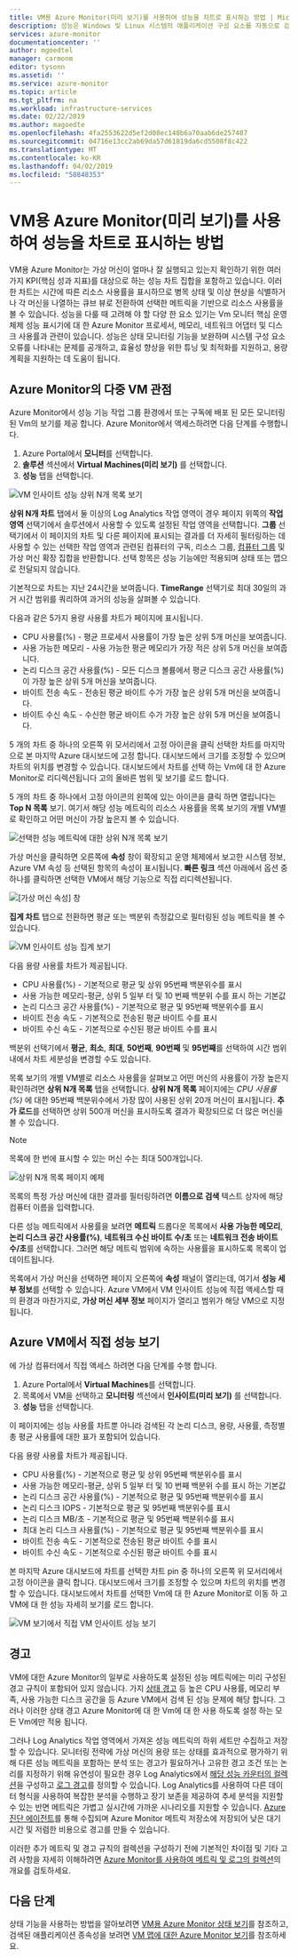```yaml
---
title: VM용 Azure Monitor(미리 보기)를 사용하여 성능을 차트로 표시하는 방법 | Microsoft Docs
description: 성능은 Windows 및 Linux 시스템의 애플리케이션 구성 요소를 자동으로 검색하고 서비스 간 통신을 매핑하는 VM의 Azure Monitor 기능입니다. 이 문서에서는 다양한 시나리오에서 이 기능을 사용하는 방법에 대해 자세하게 설명합니다.
services: azure-monitor
documentationcenter: ''
author: mgoedtel
manager: carmonm
editor: tysonn
ms.assetid: ''
ms.service: azure-monitor
ms.topic: article
ms.tgt_pltfrm: na
ms.workload: infrastructure-services
ms.date: 02/22/2019
ms.author: magoedte
ms.openlocfilehash: 4fa2553622d5ef2d08ec148b6a70aab6de257407
ms.sourcegitcommit: 04716e13cc2ab69da57d61819da6cd5508f8c422
ms.translationtype: MT
ms.contentlocale: ko-KR
ms.lasthandoff: 04/02/2019
ms.locfileid: "58848353"
---
```

# <a name="how-to-chart-performance-with-azure-monitor-for-vms-preview"></a>VM용 Azure Monitor(미리 보기)를 사용하여 성능을 차트로 표시하는 방법
VM용 Azure Monitor는 가상 머신이 얼마나 잘 실행되고 있는지 확인하기 위한 여러 가지 KPI(핵심 성과 지표)를 대상으로 하는 성능 차트 집합을 포함하고 있습니다. 이러한 차트는 시간에 따른 리소스 사용률을 표시하므로 병목 상태 및 이상 현상을 식별하거나 각 머신을 나열하는 큐브 뷰로 전환하여 선택한 메트릭을 기반으로 리소스 사용률을 볼 수 있습니다. 성능을 다룰 때 고려해 야 할 다양 한 요소 있기는 Vm 모니터 핵심 운영 체제 성능 표시기에 대 한 Azure Monitor 프로세서, 메모리, 네트워크 어댑터 및 디스크 사용률과 관련이 있습니다. 성능은 상태 모니터링 기능을 보완하며 시스템 구성 요소 오류를 나타내는 문제를 공개하고, 효율성 향상을 위한 튜닝 및 최적화를 지원하고, 용량 계획을 지원하는 데 도움이 됩니다.  

## <a name="multi-vm-perspective-from-azure-monitor"></a>Azure Monitor의 다중 VM 관점
Azure Monitor에서 성능 기능 작업 그룹 환경에서 또는 구독에 배포 된 모든 모니터링 된 Vm의 보기를 제공 합니다. Azure Monitor에서 액세스하려면 다음 단계를 수행합니다. 

1. Azure Portal에서 **모니터**를 선택합니다. 
2. **솔루션** 섹션에서 **Virtual Machines(미리 보기)** 를 선택합니다.
3. **성능** 탭을 선택합니다.

![VM 인사이트 성능 상위 N개 목록 보기](./media/vminsights-performance/vminsights-performance-aggview-01.png)

**상위 N개 차트** 탭에서 둘 이상의 Log Analytics 작업 영역이 경우 페이지 위쪽의 **작업 영역** 선택기에서 솔루션에서 사용할 수 있도록 설정된 작업 영역을 선택합니다. **그룹** 선택기에서 이 페이지의 차트 및 다른 페이지에 표시되는 결과를 더 자세히 필터링하는 데 사용할 수 있는 선택한 작업 영역과 관련된 컴퓨터의 구독, 리소스 그룹, [컴퓨터 그룹](../platform/computer-groups.md) 및 가상 머신 확장 집합을 반환합니다. 선택 항목은 성능 기능에만 적용되며 상태 또는 맵으로 전달되지 않습니다.  

기본적으로 차트는 지난 24시간을 보여줍니다. **TimeRange** 선택기로 최대 30일의 과거 시간 범위를 쿼리하여 과거의 성능을 살펴볼 수 있습니다.   

다음과 같은 5가지 용량 사용률 차트가 페이지에 표시됩니다.

* CPU 사용률(%) - 평균 프로세서 사용률이 가장 높은 상위 5개 머신을 보여줍니다. 
* 사용 가능한 메모리 - 사용 가능한 평균 메모리가 가장 적은 상위 5개 머신을 보여줍니다. 
* 논리 디스크 공간 사용률(%) - 모든 디스크 볼륨에서 평균 디스크 공간 사용률(%)이 가장 높은 상위 5개 머신을 보여줍니다. 
* 바이트 전송 속도 - 전송된 평균 바이트 수가 가장 높은 상위 5개 머신을 보여줍니다. 
* 바이트 수신 속도 - 수신한 평균 바이트 수가 가장 높은 상위 5개 머신을 보여줍니다. 

5 개의 차트 중 하나의 오른쪽 위 모서리에서 고정 아이콘을 클릭 선택한 차트를 마지막으로 본 마지막 Azure 대시보드에 고정 합니다.  대시보드에서 크기를 조정할 수 있으며 차트의 위치를 변경할 수 있습니다. 대시보드에서 차트를 선택 하는 Vm에 대 한 Azure Monitor로 리디렉션됩니다 고의 올바른 범위 및 보기를 로드 합니다.  

5 개의 차트 중 하나에서 고정 아이콘의 왼쪽에 있는 아이콘을 클릭 하면 열립니다는 **Top N 목록** 보기.  여기서 해당 성능 메트릭의 리소스 사용률을 목록 보기의 개별 VM별로 확인하고 어떤 머신이 가장 높은지 볼 수 있습니다.  

![선택한 성능 메트릭에 대한 상위 N개 목록 보기](./media/vminsights-performance/vminsights-performance-topnlist-01.png)

가상 머신을 클릭하면 오른쪽에 **속성** 창이 확장되고 운영 체제에서 보고한 시스템 정보, Azure VM 속성 등 선택된 항목의 속성이 표시됩니다. **빠른 링크** 섹션 아래에서 옵션 중 하나를 클릭하면 선택한 VM에서 해당 기능으로 직접 리디렉션됩니다.  

![[가상 머신 속성] 창](./media/vminsights-performance/vminsights-properties-pane-01.png)

**집계 차트** 탭으로 전환하면 평균 또는 백분위 측정값으로 필터링된 성능 메트릭을 볼 수 있습니다.  

![VM 인사이트 성능 집계 보기](./media/vminsights-performance/vminsights-performance-aggview-02.png)

다음 용량 사용률 차트가 제공됩니다.

* CPU 사용률(%) - 기본적으로 평균 및 상위 95번째 백분위수를 표시 
* 사용 가능한 메모리-평균, 상위 5 일부 터 및 10 번째 백분위 수를 표시 하는 기본값 
* 논리 디스크 공간 사용률(%) - 기본적으로 평균 및 95번째 백분위수를 표시 
* 바이트 전송 속도 - 기본적으로 전송된 평균 바이트 수를 표시 
* 바이트 수신 속도 - 기본적으로 수신된 평균 바이트 수를 표시

백분위 선택기에서 **평균**, **최소**, **최대**, **50번째**, **90번째** 및 **95번째**를 선택하여 시간 범위 내에서 차트 세분성을 변경할 수도 있습니다.   

목록 보기의 개별 VM별로 리소스 사용률을 살펴보고 어떤 머신의 사용률이 가장 높은지 확인하려면 **상위 N개 목록** 탭을 선택합니다.  **상위 N개 목록** 페이지에는 *CPU 사용률(%)* 에 대한 95번째 백분위수에서 가장 많이 사용된 상위 20개 머신이 표시됩니다.  **추가 로드**를 선택하면 상위 500개 머신을 표시하도록 결과가 확장되므로 더 많은 머신을 볼 수 있습니다. 

>[!NOTE]
>목록에 한 번에 표시할 수 있는 머신 수는 최대 500개입니다.  
>

![상위 N개 목록 페이지 예제](./media/vminsights-performance/vminsights-performance-topnlist-01.png)

목록의 특정 가상 머신에 대한 결과를 필터링하려면 **이름으로 검색** 텍스트 상자에 해당 컴퓨터 이름을 입력합니다.  

다른 성능 메트릭에서 사용률을 보려면 **메트릭** 드롭다운 목록에서 **사용 가능한 메모리**, **논리 디스크 공간 사용률(%)**, **네트워크 수신 바이트 수/초** 또는 **네트워크 전송 바이트 수/초**를 선택합니다. 그러면 해당 메트릭 범위에 속하는 사용률을 표시하도록 목록이 업데이트됩니다.  

목록에서 가상 머신을 선택하면 페이지 오른쪽에 **속성** 패널이 열리는데, 여기서 **성능 세부 정보**를 선택할 수 있습니다.  Azure VM에서 VM 인사이트 성능에 직접 액세스할 때의 환경과 마찬가지로, **가상 머신 세부 정보** 페이지가 열리고 범위가 해당 VM으로 지정됩니다.  

## <a name="view-performance-directly-from-an-azure-vm"></a>Azure VM에서 직접 성능 보기
에 가상 컴퓨터에서 직접 액세스 하려면 다음 단계를 수행 합니다.

1. Azure Portal에서 **Virtual Machines**를 선택합니다. 
2. 목록에서 VM을 선택하고 **모니터링** 섹션에서 **인사이트(미리 보기)** 를 선택합니다.  
3. **성능** 탭을 선택합니다. 

이 페이지에는 성능 사용률 차트뿐 아니라 검색된 각 논리 디스크, 용량, 사용률, 측정별 총 평균 사용률에 대한 표가 포함되어 있습니다.  

다음 용량 사용률 차트가 제공됩니다.

* CPU 사용률(%) - 기본적으로 평균 및 상위 95번째 백분위수를 표시 
* 사용 가능한 메모리-평균, 상위 5 일부 터 및 10 번째 백분위 수를 표시 하는 기본값 
* 논리 디스크 공간 사용률(%) - 기본적으로 평균 및 95번째 백분위수를 표시 
* 논리 디스크 IOPS - 기본적으로 평균 및 95번째 백분위수를 표시
* 논리 디스크 MB/초 - 기본적으로 평균 및 95번째 백분위수를 표시
* 최대 논리 디스크 사용률(%) - 기본적으로 평균 및 95번째 백분위수를 표시
* 바이트 전송 속도 - 기본적으로 전송된 평균 바이트 수를 표시 
* 바이트 수신 속도 - 기본적으로 수신된 평균 바이트 수를 표시

본 마지막 Azure 대시보드에 차트를 선택한 차트 pin 중 하나의 오른쪽 위 모서리에서 고정 아이콘을 클릭 합니다. 대시보드에서 크기를 조정할 수 있으며 차트의 위치를 변경할 수 있습니다. 대시보드에서 차트를 선택한 Vm에 대 한 Azure Monitor로 이동 하 고 VM에 대 한 성능 자세히 보기를 로드 합니다.  

![VM 보기에서 직접 VM 인사이트 성능 보기](./media/vminsights-performance/vminsights-performance-directvm-01.png)

## <a name="alerts"></a>경고  
VM에 대한 Azure Monitor의 일부로 사용하도록 설정된 성능 메트릭에는 미리 구성된 경고 규칙이 포함되어 있지 않습니다. 가지 [상태 경고](vminsights-health.md#alerts) 등 높은 CPU 사용률, 메모리 부족, 사용 가능한 디스크 공간을 등 Azure VM에서 검색 된 성능 문제에 해당 합니다.  그러나 이러한 상태 경고 Azure Monitor에 대 한 Vm에 대 한 사용 하도록 설정 하는 모든 Vm에만 적용 됩니다. 

그러나 Log Analytics 작업 영역에서 가져온 성능 메트릭의 하위 세트만 수집하고 저장할 수 있습니다. 모니터링 전략에 가상 머신의 용량 또는 상태를 효과적으로 평가하기 위해 다른 성능 메트릭을 포함하는 분석 또는 경고가 필요하거나 고유한 경고 조건 또는 논리를 지정하기 위해 유연성이 필요한 경우 Log Analytics에서 [해당 성능 카운터의 컬렉션](../platform/data-sources-performance-counters.md)을 구성하고 [로그 경고](../platform/alerts-log.md)를 정의할 수 있습니다. Log Analytics를 사용하여 다른 데이터 형식을 사용하여 복잡한 분석을 수행하고 장기 보존을 제공하여 추세 분석을 지원할 수 있는 반면 메트릭은 가볍고 실시간에 가까운 시나리오를 지원할 수 있습니다. [Azure 진단 에이전트](../../virtual-machines/windows/monitor.md)를 통해 수집되며 Azure Monitor 메트릭 저장소에 저장되어 낮은 대기 시간 및 저렴한 비용으로 경고를 만들 수 있습니다.

이러한 추가 메트릭 및 경고 규칙의 컬렉션을 구성하기 전에 기본적인 차이점 및 기타 고려 사항을 자세히 이해하려면 [Azure Monitor를 사용하여 메트릭 및 로그의 컬렉션](../platform/data-platform.md)의 개요를 검토하세요.  

## <a name="next-steps"></a>다음 단계
상태 기능을 사용하는 방법을 알아보려면 [VM용 Azure Monitor 상태 보기](vminsights-health.md)를 참조하고, 검색된 애플리케이션 종속성을 보려면 [VM 맵에 대한 Azure Monitor 보기](vminsights-maps.md)를 참조하세요. 